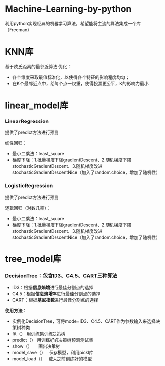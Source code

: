 # Machine-Learning-by-python
利用python实现经典的机器学习算法，希望能将主流的算法集成一个库（Freeman）

# KNN库
基于欧氏距离的最邻近算法
优化：
- 各个维度采取最值标准化，以使得各个特征的影响程度均匀；
- 在K个最邻近点中，给每个点一权重，使得投票更公平，K的影响力最小

# linear_model库
### LinearRegression
提供了predict方法进行预测

线性回归：
- 最小二乘法：least_square
- 梯度下降：1.批量梯度下降gradientDescent、2.随机梯度下降stochasticGradientDescent、3.随机梯度改进stochasticGradientDescentNice（加入了random.choice，增加了随机性）

### LogisticRegression
提供了predict方法进行预测

逻辑回归（对数几率）：
- 最小二乘法：least_square
- 梯度下降：1.批量梯度下降gradientDescent、2.随机梯度下降stochasticGradientDescent、3.随机梯度改进stochasticGradientDescentNice（加入了random.choice，增加了随机性）

# tree_model库
### DecisionTree：包含ID3、C4.5、CART三种算法
- ID3：根据**信息熵增**进行最佳分割点的选择
- C4.5：根据**信息熵增率**进行最佳分割点的选择
- CART：根据**基尼指数**进行最佳分割点的选择

**使用方法：**
- 实例化DecisionTree，可将mode=ID3、C4.5、CART作为参数输入来选择决策树种类
- fit（）          用训练集训练决策树
- predict（）      用训练好的决策树预测测试集
- show（）         画出决策树
- model_save（）   保存模型，利用pickl库
- model_load（）   载入之前训练好的模型
